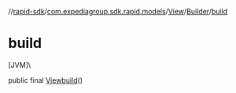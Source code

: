 //[rapid-sdk](../../../../index.md)/[com.expediagroup.sdk.rapid.models](../../index.md)/[View](../index.md)/[Builder](index.md)/[build](build.md)

# build

[JVM]\

public final [View](../index.md)[build](build.md)()

